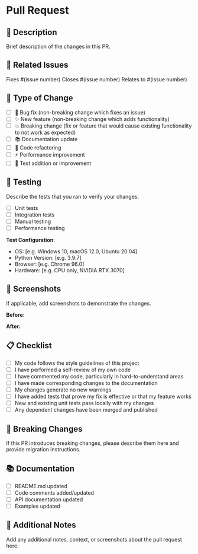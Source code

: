 # Pull Request

## 📝 Description

Brief description of the changes in this PR.

## 🔗 Related Issues

Fixes #(issue number)
Closes #(issue number)
Relates to #(issue number)

## 🎯 Type of Change

- [ ] 🐛 Bug fix (non-breaking change which fixes an issue)
- [ ] ✨ New feature (non-breaking change which adds functionality)
- [ ] 💥 Breaking change (fix or feature that would cause existing functionality to not work as expected)
- [ ] 📚 Documentation update
- [ ] 🔧 Code refactoring
- [ ] ⚡ Performance improvement
- [ ] 🧪 Test addition or improvement

## 🧪 Testing

Describe the tests that you ran to verify your changes:

- [ ] Unit tests
- [ ] Integration tests
- [ ] Manual testing
- [ ] Performance testing

**Test Configuration**:
- OS: [e.g. Windows 10, macOS 12.0, Ubuntu 20.04]
- Python Version: [e.g. 3.9.7]
- Browser: [e.g. Chrome 96.0]
- Hardware: [e.g. CPU only, NVIDIA RTX 3070]

## 📸 Screenshots

If applicable, add screenshots to demonstrate the changes.

**Before:**
<!-- Add screenshot of before state -->

**After:**
<!-- Add screenshot of after state -->

## 📋 Checklist

- [ ] My code follows the style guidelines of this project
- [ ] I have performed a self-review of my own code
- [ ] I have commented my code, particularly in hard-to-understand areas
- [ ] I have made corresponding changes to the documentation
- [ ] My changes generate no new warnings
- [ ] I have added tests that prove my fix is effective or that my feature works
- [ ] New and existing unit tests pass locally with my changes
- [ ] Any dependent changes have been merged and published

## 🔄 Breaking Changes

If this PR introduces breaking changes, please describe them here and provide migration instructions.

## 📚 Documentation

- [ ] README.md updated
- [ ] Code comments added/updated
- [ ] API documentation updated
- [ ] Examples updated

## 🎉 Additional Notes

Add any additional notes, context, or screenshots about the pull request here.
